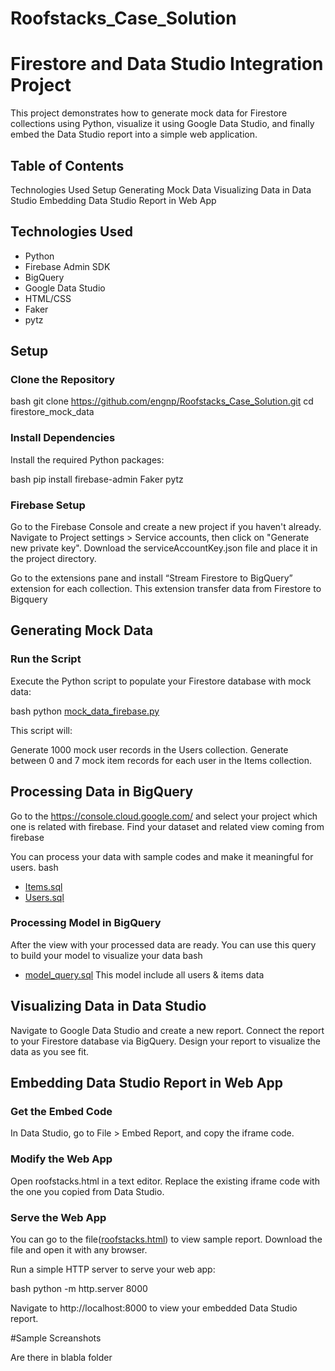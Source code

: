 # Roofstacks_Case_Solution
# Firestore and Data Studio Integration Project

This project demonstrates how to generate mock data for Firestore collections using Python, visualize it using Google Data Studio, and finally embed the Data Studio report into a simple web application.

## Table of Contents

Technologies Used
Setup
Generating Mock Data
Visualizing Data in Data Studio
Embedding Data Studio Report in Web App
## Technologies Used

- Python
- Firebase Admin SDK
- BigQuery
- Google Data Studio
- HTML/CSS
- Faker
- pytz
## Setup

### Clone the Repository

bash
git clone https://github.com/engnp/Roofstacks_Case_Solution.git
cd firestore_mock_data


### Install Dependencies

Install the required Python packages:

bash
pip install firebase-admin Faker pytz


### Firebase Setup

Go to the Firebase Console and create a new project if you haven't already.
Navigate to Project settings > Service accounts, then click on "Generate new private key".
Download the serviceAccountKey.json file and place it in the project directory.

Go to the extensions pane and install “Stream Firestore to BigQuery”  extension for each collection. 
This extension transfer data from Firestore to Bigquery

## Generating Mock Data

### Run the Script

Execute the Python script to populate your Firestore database with mock data:

bash
python [mock_data_firebase.py](https://github.com/engnp/Roofstacks_Case_Solution/blob/3d1f005f94069445c18ba1b3e5050110ab9e5002/mock_data_firebase.py)


This script will:

Generate 1000 mock user records in the Users collection.
Generate between 0 and 7 mock item records for each user in the Items collection.

## Processing Data in BigQuery

Go to the https://console.cloud.google.com/ and select your project which one is related with firebase. 
Find your dataset and related view coming from firebase

You can process your data with sample codes and make it meaningful for users.
bash
- [Items.sql](https://github.com/engnp/Roofstacks_Case_Solution/blob/4ee1b145458c5d3b1835f3683002b89682c5f6e1/Items.sql)
- [Users.sql](https://github.com/engnp/Roofstacks_Case_Solution/blob/4ee1b145458c5d3b1835f3683002b89682c5f6e1/Users.sql)

### Processing Model in BigQuery

After the view with your processed data are ready. 
You can use this query to build your model to visualize your data
bash
- [model_query.sql](https://github.com/engnp/Roofstacks_Case_Solution/blob/3d1f005f94069445c18ba1b3e5050110ab9e5002/model_query.sql)
This model include all users & items data

## Visualizing Data in Data Studio

Navigate to Google Data Studio and create a new report.
Connect the report to your Firestore database via BigQuery.
Design your report to visualize the data as you see fit.

## Embedding Data Studio Report in Web App

### Get the Embed Code

In Data Studio, go to File > Embed Report, and copy the iframe code.

### Modify the Web App

Open roofstacks.html in a text editor.
Replace the existing iframe code with the one you copied from Data Studio.

### Serve the Web App

You can go to the file([roofstacks.html](https://github.com/engnp/Roofstacks_Case_Solution/blob/3d1f005f94069445c18ba1b3e5050110ab9e5002/roofstacks.html)) to view sample report.
Download the file and open it with any browser.

Run a simple HTTP server to serve your web app:

bash
python -m http.server 8000


Navigate to http://localhost:8000 to view your embedded Data Studio report.

#Sample Screanshots

Are there in blabla folder
